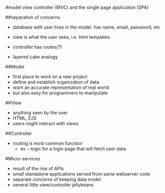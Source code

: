 #model view controller (MVC) and  the single page application (SPA)

##separation of concerns

* database with user lives in the model. has name, email, password, etc

* view is what the user sees, i.e. html templates

* controller has routes(?) 

* layered cake analogy  

##Model 
* first place to work on a new project
* define and establish organization of data
* want an accurate representation of real world
* but also easy for programmers to manipulate

##View
* anything seen by the user
* HTML, EJS
* users might interact with views

##Controller
* routing is most common function
	* ex --logic for a login page that will fetch user data

#Micro-services
* result of the rise of APIs
* small standalone applications served from same webserver code
* separate concerns of keeping data model
* several little view/controller jellybeans